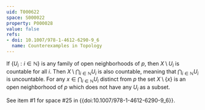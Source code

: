```yaml
---
uid: T000622
space: S000022
property: P000028
value: false
refs:
- doi: 10.1007/978-1-4612-6290-9_6
  name: Counterexamples in Topology
---
```


If $\{ U_i : i \in \mathbb{N} \}$ is any family of open neighborhoods of $p$, then $X \setminus U_i$ is countable for all $i$. Then $X \setminus \bigcap_{i \in \mathbb{N}} U_i$ is also countable, meaning that $\bigcap_{i \in \mathbb{N}} U_i$ is uncountable. For any $x \in \bigcap_{i \in \mathbb{N}} U_i$ distinct from $p$ the set $X \setminus \{ x \}$ is an open neighborhood of $p$ which does not have any $U_i$ as a subset.

See item #1 for space #25 in {{doi:10.1007/978-1-4612-6290-9_6}}.
